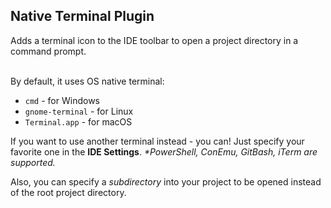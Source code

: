 <h2>Native Terminal Plugin</h2>
Adds a terminal icon to the IDE toolbar to open a project directory in a command prompt.

<br>By default, it uses OS native terminal:
* `cmd` - for Windows
* `gnome-terminal` - for Linux
* `Terminal.app` - for macOS

If you want to use another terminal instead - you can!
Just specify your favorite one in the **IDE Settings**.
_*PowerShell, ConEmu, GitBash, iTerm are supported._

Also, you can specify a _subdirectory_ into your project to be opened instead of the root project directory.
